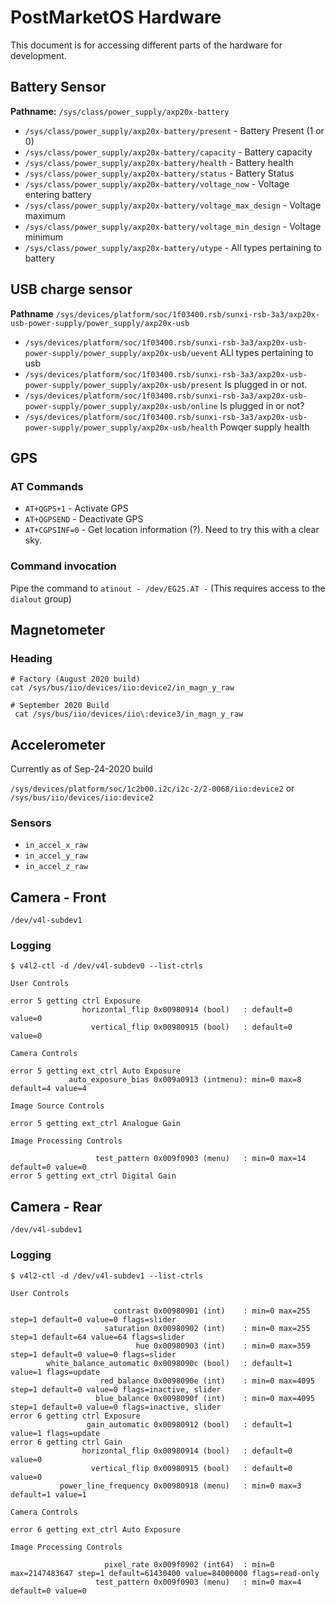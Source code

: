 # PostMarketOS Hardware

This document is for accessing different parts of the hardware for development.

## Battery Sensor

**Pathname:** `/sys/class/power_supply/axp20x-battery`

* `/sys/class/power_supply/axp20x-battery/present` - Battery Present (1 or 0)
* `/sys/class/power_supply/axp20x-battery/capacity` - Battery capacity
* `/sys/class/power_supply/axp20x-battery/health` - Battery health
* `/sys/class/power_supply/axp20x-battery/status` - Battery Status 
* `/sys/class/power_supply/axp20x-battery/voltage_now` - Voltage entering battery
* `/sys/class/power_supply/axp20x-battery/voltage_max_design` - Voltage maximum
* `/sys/class/power_supply/axp20x-battery/voltage_min_design` - Voltage minimum
* `/sys/class/power_supply/axp20x-battery/utype` - All types pertaining to battery

## USB charge sensor

**Pathname** `/sys/devices/platform/soc/1f03400.rsb/sunxi-rsb-3a3/axp20x-usb-power-supply/power_supply/axp20x-usb`

* `/sys/devices/platform/soc/1f03400.rsb/sunxi-rsb-3a3/axp20x-usb-power-supply/power_supply/axp20x-usb/uevent` ALl types pertaining to usb 
* `/sys/devices/platform/soc/1f03400.rsb/sunxi-rsb-3a3/axp20x-usb-power-supply/power_supply/axp20x-usb/present` Is plugged in or not.
* `/sys/devices/platform/soc/1f03400.rsb/sunxi-rsb-3a3/axp20x-usb-power-supply/power_supply/axp20x-usb/online` Is plugged in or not?
* `/sys/devices/platform/soc/1f03400.rsb/sunxi-rsb-3a3/axp20x-usb-power-supply/power_supply/axp20x-usb/health` Powqer supply health 


## GPS

### AT Commands

* `AT+QGPS+1` - Activate GPS
* `AT+QGPSEND` - Deactivate GPS 
* `AT+CGPSINF=0` - Get location information (?). Need to try this with a clear sky.

### Command invocation

Pipe the command to `atinout - /dev/EG25.AT -` (This requires access to the `dialout` group)

## Magnetometer

### Heading

```
# Factory (August 2020 build)
cat /sys/bus/iio/devices/iio:device2/in_magn_y_raw

# September 2020 Build 
 cat /sys/bus/iio/devices/iio\:device3/in_magn_y_raw 
```

## Accelerometer

Currently as of Sep-24-2020 build

`/sys/devices/platform/soc/1c2b00.i2c/i2c-2/2-0068/iio:device2`
or
`/sys/bus/iio/devices/iio:device2`

### Sensors

* `in_accel_x_raw`
* `in_accel_y_raw`
* `in_accel_z_raw`

## Camera - Front

`/dev/v4l-subdev1`

### Logging

```
$ v4l2-ctl -d /dev/v4l-subdev0 --list-ctrls

User Controls

error 5 getting ctrl Exposure
                horizontal_flip 0x00980914 (bool)   : default=0 value=0
                  vertical_flip 0x00980915 (bool)   : default=0 value=0

Camera Controls

error 5 getting ext_ctrl Auto Exposure
             auto_exposure_bias 0x009a0913 (intmenu): min=0 max=8 default=4 value=4

Image Source Controls

error 5 getting ext_ctrl Analogue Gain

Image Processing Controls

                   test_pattern 0x009f0903 (menu)   : min=0 max=14 default=0 value=0
error 5 getting ext_ctrl Digital Gain

```

## Camera - Rear

`/dev/v4l-subdev1`

### Logging

```
$ v4l2-ctl -d /dev/v4l-subdev1 --list-ctrls

User Controls

                       contrast 0x00980901 (int)    : min=0 max=255 step=1 default=0 value=0 flags=slider
                     saturation 0x00980902 (int)    : min=0 max=255 step=1 default=64 value=64 flags=slider
                            hue 0x00980903 (int)    : min=0 max=359 step=1 default=0 value=0 flags=slider
        white_balance_automatic 0x0098090c (bool)   : default=1 value=1 flags=update
                    red_balance 0x0098090e (int)    : min=0 max=4095 step=1 default=0 value=0 flags=inactive, slider
                   blue_balance 0x0098090f (int)    : min=0 max=4095 step=1 default=0 value=0 flags=inactive, slider
error 6 getting ctrl Exposure
                 gain_automatic 0x00980912 (bool)   : default=1 value=1 flags=update
error 6 getting ctrl Gain
                horizontal_flip 0x00980914 (bool)   : default=0 value=0
                  vertical_flip 0x00980915 (bool)   : default=0 value=0
           power_line_frequency 0x00980918 (menu)   : min=0 max=3 default=1 value=1

Camera Controls

error 6 getting ext_ctrl Auto Exposure

Image Processing Controls

                     pixel_rate 0x009f0902 (int64)  : min=0 max=2147483647 step=1 default=61430400 value=84000000 flags=read-only
                   test_pattern 0x009f0903 (menu)   : min=0 max=4 default=0 value=0

```

